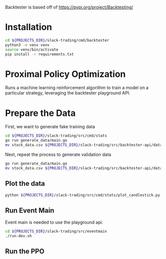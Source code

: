 Backtester is based off of https://pypi.org/project/Backtesting/

# Installation
``` bash
cd ${PROJECTS_DIR}/slack-trading/cmd/backtester
python3 -m venv venv
source venv/bin/activate
pip install -r requirements.txt
```

# Proximal Policy Optimization
Runs a machine learning reinforcement algorithm to train a model on a particular strategy, leveraging the backtester playground API.

# Prepare the Data
First, we want to generate fake training data
``` bash
cd ${PROJECTS_DIR}/slack-trading/src/cmd/stats
go run generate_data/main.go
mv stock_data.csv ${PROJECTS_DIR}/slack-trading/src/backtester-api/data/training_data.csv
```

Next, repeat the process to generate validation data
``` bash
go run generate_data/main.go
mv stock_data.csv ${PROJECTS_DIR}/slack-trading/src/backtester-api/data/validation_data.csv
```

## Plot the data
``` bash
python ${PROJECTS_DIR}/slack-trading/src/cmd/stats/plot_candlestick.py ${PROJECTS_DIR}/slack-trading/src/backtester-api/data/training_data.csv
```

## Run Event Main
Event main is needed to use the playground api.
``` bash
cd ${PROJECTS_DIR}/slack-trading/src/eventmain
./run-dev.sh
```

## Run the PPO
``` bash

```